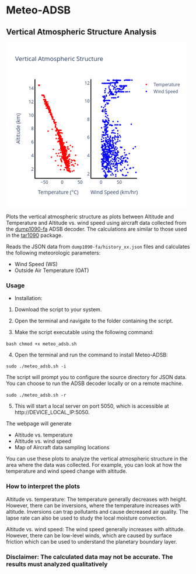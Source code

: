 # Meteo-ADSB

## Vertical Atmospheric Structure Analysis 

![Bengaluru](bengaluru.png)

 Plots the vertical atmospheric structure as plots between Altitude and Temperature and Altitude vs. wind speed using aircraft data collected from the [dump1090-fa](https://www.flightaware.com/adsb/piaware/install) ADSB decoder. The calculations are similar to those used in the [tar1090](https://github.com/wiedehopf/tar1090) package.


Reads the JSON data from `dump1090-fa/history_xx.json` files and calculates the following meteorologic parameters:

* Wind Speed (WS)
* Outside Air Temperature (OAT)

### Usage

* Installation:

1. Download the script to your system.

2. Open the terminal and navigate to the folder containing the script.

3. Make the script executable using the following command:

```bash chmod +x meteo_adsb.sh ```

4. Open the terminal and run the command to install Meteo-ADSB:

```
sudo ./meteo_adsb.sh -i
```
The script will prompt you to configure the source directory for JSON data. You can choose to run the ADSB decoder locally or on a remote machine.

```sudo ./meteo_adsb.sh -r```

5. This will start a local server on port 5050, which is accessible at http://DEVICE_LOCAL_IP:5050.

The webpage will generate
* Altitude vs. temperature
* Altitude vs. wind speed
* Map of Aircraft data sampling locations

You can use these plots to analyze the vertical atmospheric structure in the area where the data was collected. For example, you can look at how the temperature and wind speed change with altitude.

### How to interpret the plots

Altitude vs. temperature: The temperature generally decreases with height. However, there can be inversions, where the temperature increases with altitude. Inversions can trap pollutants and cause decreased air quality. The lapse rate can also be used to study the local moisture convection.

Altitude vs. wind speed: The wind speed generally increases with altitude. However, there can be low-level winds, which are caused by surface friction which can be used to understand the planetary boundary layer.


### Disclaimer: The calculated data may not be accurate. The results must analyzed qualitatively
